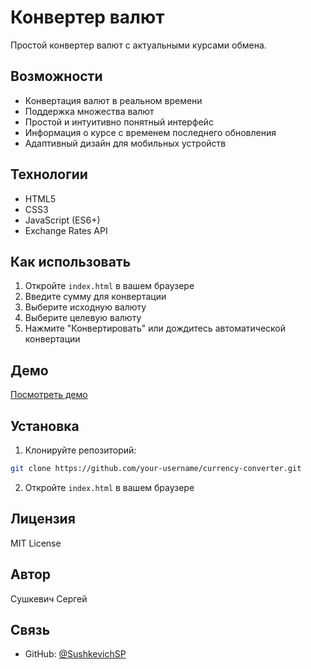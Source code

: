# Конвертер валют

Простой конвертер валют с актуальными курсами обмена.

## Возможности

- Конвертация валют в реальном времени
- Поддержка множества валют
- Простой и интуитивно понятный интерфейс
- Информация о курсе с временем последнего обновления
- Адаптивный дизайн для мобильных устройств

## Технологии

- HTML5
- CSS3
- JavaScript (ES6+)
- Exchange Rates API

## Как использовать

1. Откройте `index.html` в вашем браузере
2. Введите сумму для конвертации
3. Выберите исходную валюту
4. Выберите целевую валюту
5. Нажмите "Конвертировать" или дождитесь автоматической конвертации

## Демо

[Посмотреть демо](https://SushkevichSP.github.io/currency-converter/)

## Установка

1. Клонируйте репозиторий:
```bash
git clone https://github.com/your-username/currency-converter.git
```

2. Откройте `index.html` в вашем браузере

## Лицензия

MIT License

## Автор

Сушкевич Сергей

## Связь

- GitHub: [@SushkevichSP](https://github.com/SushkevichSP) 
